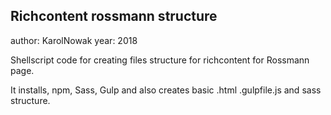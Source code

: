 ## Richcontent rossmann structure

author: KarolNowak
year: 2018


Shellscript code for creating files structure for richcontent for Rossmann page.

It installs, npm, Sass, Gulp and also creates basic .html .gulpfile.js and sass structure.
